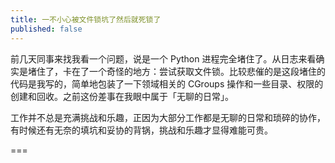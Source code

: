 ```yaml
---
title: 一不小心被文件锁坑了然后就死锁了
published: false
---
```


前几天同事来找我看一个问题，说是一个 Python 进程完全堵住了。从日志来看确实是堵住了，卡在了一个奇怪的地方：尝试获取文件锁。比较悲催的是这段堵住的代码是我写的，简单地包装了一下领域相关的 CGroups 操作和一些目录、权限的创建和回收。之前这份差事在我眼中属于「无聊的日常」。

工作并不总是充满挑战和乐趣，正因为大部分工作都是无聊的日常和琐碎的协作，有时候还有无奈的填坑和妥协的背锅，挑战和乐趣才显得难能可贵。

===


